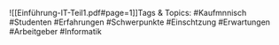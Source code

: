 
![[Einführung-IT-Teil1.pdf#page=1]]Tags & Topics:
   #Kaufmnnisch
   #Studenten
   #Erfahrungen
   #Schwerpunkte
   #Einschtzung
   #Erwartungen
   #Arbeitgeber
   #Informatik
